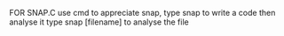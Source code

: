 FOR SNAP.C
use cmd to appreciate snap,
type snap to write a code then analyse it
type snap [filename] to analyse the file
